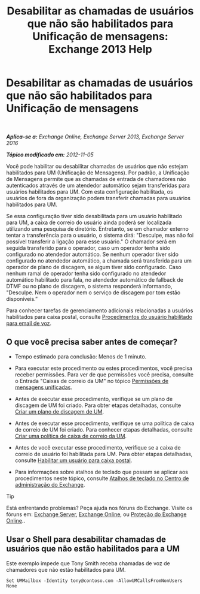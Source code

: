 ﻿---
title: 'Desabilitar as chamadas de usuários que não são habilitados para Unificação de mensagens: Exchange 2013 Help'
TOCTitle: Desabilitar as chamadas de usuários que não são habilitados para Unificação de mensagens
ms:assetid: 272ff4ab-b4d9-4647-98e2-7c171f9dfc3f
ms:mtpsurl: https://technet.microsoft.com/pt-br/library/JJ673516(v=EXCHG.150)
ms:contentKeyID: 50485179
ms.date: 05/22/2018
mtps_version: v=EXCHG.150
ms.translationtype: MT
---

# Desabilitar as chamadas de usuários que não são habilitados para Unificação de mensagens

 

_**Aplica-se a:** Exchange Online, Exchange Server 2013, Exchange Server 2016_

_**Tópico modificado em:** 2012-11-05_

Você pode habilitar ou desabilitar chamadas de usuários que não estejam habilitados para UM (Unificação de Mensagens). Por padrão, a Unificação de Mensagens permite que as chamadas de entrada de chamadores não autenticados através de um atendedor automático sejam transferidas para usuários habilitados para UM. Com esta configuração habilitada, os usuários de fora da organização podem transferir chamadas para usuários habilitados para UM.

Se essa configuração tiver sido desabilitada para um usuário habilitado para UM, a caixa de correio do usuário ainda poderá ser localizada utilizando uma pesquisa de diretório. Entretanto, se um chamador externo tentar a transferência para o usuário, o sistema dirá: "Desculpe, mas não foi possível transferir a ligação para esse usuário." O chamador será em seguida transferido para o operador, caso um operador tenha sido configurado no atendedor automático. Se nenhum operador tiver sido configurado no atendedor automático, a chamada será transferida para um operador de plano de discagem, se algum tiver sido configurado. Caso nenhum ramal de operador tenha sido configurado no atendedor automático habilitado para fala, no atendedor automático de fallback de DTMF ou no plano de discagem, o sistema responderá informando, "Desculpe. Nem o operador nem o serviço de discagem por tom estão disponíveis.”

Para conhecer tarefas de gerenciamento adicionais relacionadas a usuários habilitados para caixa postal, consulte [Procedimentos do usuário habilitado para email de voz](voice-mail-enabled-user-procedures-exchange-2013-help.md).

## O que você precisa saber antes de começar?

  - Tempo estimado para conclusão: Menos de 1 minuto.

  - Para executar este procedimento ou estes procedimentos, você precisa receber permissões. Para ver de que permissões você precisa, consulte o Entrada "Caixas de correio da UM" no tópico [Permissões de mensagens unificadas](unified-messaging-permissions-exchange-2013-help.md).

  - Antes de executar esse procedimento, verifique se um plano de discagem de UM foi criado. Para obter etapas detalhadas, consulte [Criar um plano de discagem de UM](create-a-um-dial-plan-exchange-2013-help.md).

  - Antes de executar esse procedimento, verifique se uma política de caixa de correio de UM foi criado. Para conhecer etapas detalhadas, consulte [Criar uma política de caixa de correio da UM](create-a-um-mailbox-policy-exchange-2013-help.md).

  - Antes de você executar esse procedimento, verifique se a caixa de correio de usuário foi habilitada para UM. Para obter etapas detalhadas, consulte [Habilitar um usuário para caixa postal](enable-a-user-for-voice-mail-exchange-2013-help.md).

  - Para informações sobre atalhos de teclado que possam se aplicar aos procedimentos neste tópico, consulte [Atalhos de teclado no Centro de administração do Exchange](keyboard-shortcuts-in-the-exchange-admin-center-exchange-online-protection-help.md).


> [!TIP]
> Está enfrentando problemas? Peça ajuda nos fóruns do Exchange. Visite os fóruns em: <A href="https://go.microsoft.com/fwlink/p/?linkid=60612">Exchange Server</A>, <A href="https://go.microsoft.com/fwlink/p/?linkid=267542">Exchange Online</A>, ou <A href="https://go.microsoft.com/fwlink/p/?linkid=285351">Proteção do Exchange Online</A>..



## Usar o Shell para desabilitar chamadas de usuários que não estão habilitados para a UM

Este exemplo impede que Tony Smith receba chamadas de voz de chamadores que não estão habilitados para UM.

    Set UMMailbox -Identity tony@contoso.com -AllowUMCallsFromNonUsers None

